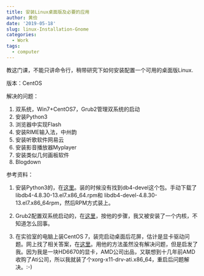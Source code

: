 ```yaml
---
title: 安装Linux桌面版及必要的应用
author: 黄俭
date: '2019-05-18'
slug: linux-Installation-Gnome
categories:
  - Work
tags:
  - computer
---
```

教这门课，不能只讲命令行，稍带研究下如何安装配置一个可用的桌面版Linux.

版本：CentOS

解决的问题：

1. 双系统，Win7+CentOS7，Grub2管理双系统的启动
2. 安装Python3
3. 浏览器中实现Flash
4. 安装RIME输入法，中州韵
5. 安装听歌软件网易云
6. 安装影音播放器Myplayer
7. 安装类似几何画板软件
8. Blogdown

参考资料：

1. 安装Python3的，在[这里](https://www.cnblogs.com/mqxs/p/8692870.html)。装的时候没有找到db4-devel这个包。手动下载了libdb4-4.8.30-13.el7.x86_64.rpm和
libdb4-devel-4.8.30-13.el7.x86_64rpm，然后RPM方式装上。

2. Grub2配置双系统启动的，在[这里](https://blog.csdn.net/qq_37359328/article/details/80928007)，按他的步骤，我又被安装了一个内核，不知道怎么回事。

3. 在实验室的电脑上装CentOS 7，装完启动桌面后花屏，估计是显卡驱动问题。网上找了相关答案，在[这里](https://ask.csdn.net/questions/220757)。用他的方法虽然没有解决问题，但是启发了我。因为我是一块HD6670的显卡，AMD公司出品，又联想到十几年前AMD收购了Ati公司，所以我就装了个xorg-x11-drv-ati.x86_64，重启后问题解决。:-)